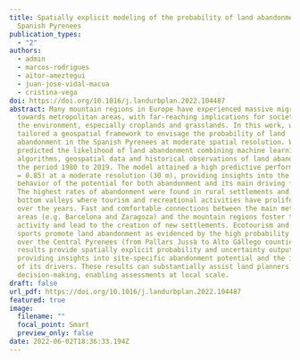 ```yaml
---
title: Spatially explicit modeling of the probability of land abandonment in the
  Spanish Pyrenees
publication_types:
  - "2"
authors:
  - admin
  - marcos-rodrigues
  - aitor-ameztegui
  - juan-jose-vidal-macua
  - cristina-vega
doi: https://doi.org/10.1016/j.landurbplan.2022.104487
abstract: Many mountain regions in Europe have experienced massive migrations
  towards metropolitan areas, with far-reaching implications for societies and
  the environment, especially croplands and grasslands. In this work, we
  tailored a geospatial framework to envisage the probability of land
  abandonment in the Spanish Pyrenees at moderate spatial resolution. We
  predicted the likelihood of land abandonment combining machine learning
  algorithms, geospatial data and historical observations of land abandonment in
  the period 1980 to 2019. The model attained a high predictive performance (AUC
  = 0.85) at a moderate resolution (30 m), providing insights into the spatial
  behavior of the potential for both abandonment and its main driving forces.
  The highest rates of abandonment were found in rural settlements and towns in
  bottom valleys where tourism and recreational activities have proliferated
  over the years. Fast and comfortable connections between the main metropolitan
  areas (e.g. Barcelona and Zaragoza) and the mountain regions foster touristic
  activity and lead to the creation of new settlements. Ecotourism and mountain
  sports promote land abandonment as evidenced by the high probability predicted
  over the Central Pyrenees (from Pallars Jussà to Alto Gállego counties). Our
  results provide spatially explicit probability and uncertainty outputs,
  providing insights into site-specific abandonment potential and the influence
  of its drivers. These results can substantially assist land planners in
  decision-making, enabling assessments at local scale.
draft: false
url_pdf: https://doi.org/10.1016/j.landurbplan.2022.104487
featured: true
image:
  filename: ""
  focal_point: Smart
  preview_only: false
date: 2022-06-02T18:36:33.194Z
---
```

